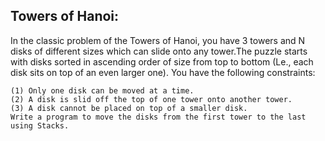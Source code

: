## Towers of Hanoi:

In the classic problem of the Towers of Hanoi, you have 3 towers and N disks of different sizes which can slide onto any tower.The puzzle starts with disks sorted in ascending order of size from top to bottom (Le., each disk sits on top of an even larger one). You have the following constraints:

```
(1) Only one disk can be moved at a time.
(2) A disk is slid off the top of one tower onto another tower.
(3) A disk cannot be placed on top of a smaller disk.
Write a program to move the disks from the first tower to the last using Stacks.
```
